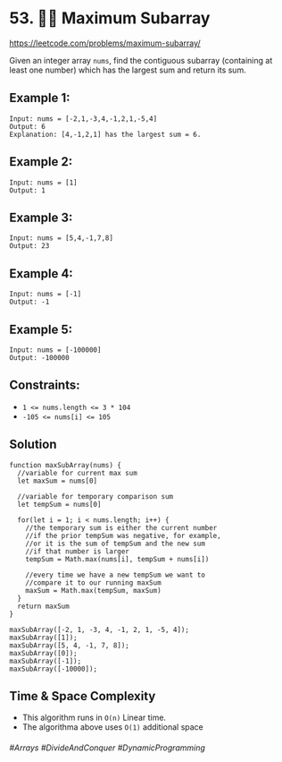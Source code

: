 # 53. 🧙‍♀️ Maximum Subarray
https://leetcode.com/problems/maximum-subarray/

Given an integer array `nums`, find the contiguous subarray (containing at least one number) which has the largest sum and return its sum.

## Example 1:
````
Input: nums = [-2,1,-3,4,-1,2,1,-5,4]
Output: 6
Explanation: [4,-1,2,1] has the largest sum = 6.
````
## Example 2:
````
Input: nums = [1]
Output: 1
````
## Example 3:
````
Input: nums = [5,4,-1,7,8]
Output: 23
````
## Example 4:
````
Input: nums = [-1]
Output: -1
````
## Example 5:
````
Input: nums = [-100000]
Output: -100000
````
 

## Constraints:
- `1 <= nums.length <= 3 * 104`
- `-105 <= nums[i] <= 105`

## Solution
````
function maxSubArray(nums) {
  //variable for current max sum
  let maxSum = nums[0]
  
  //variable for temporary comparison sum
  let tempSum = nums[0]
  
  for(let i = 1; i < nums.length; i++) {
    //the temporary sum is either the current number
    //if the prior tempSum was negative, for example,
    //or it is the sum of tempSum and the new sum 
    //if that number is larger
    tempSum = Math.max(nums[i], tempSum + nums[i])
    
    //every time we have a new tempSum we want to 
    //compare it to our running maxSum
    maxSum = Math.max(tempSum, maxSum)
  }
  return maxSum
}

maxSubArray([-2, 1, -3, 4, -1, 2, 1, -5, 4]);
maxSubArray([1]);
maxSubArray([5, 4, -1, 7, 8]);
maxSubArray([0]);
maxSubArray([-1]);
maxSubArray([-10000]);
````

## Time & Space Complexity
- This algorithm runs in  `O(n)` Linear time.
- The algorithma above uses `O(1)` additional space

###### #Arrays #DivideAndConquer #DynamicProgramming

